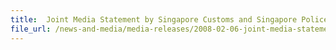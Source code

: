 ```yaml
---
title: 	Joint Media Statement by Singapore Customs and Singapore Police Force on Operation to Flush Out Cigarette Peddling
file_url: /news-and-media/media-releases/2008-02-06-joint-media-statement.pdf
---
```

